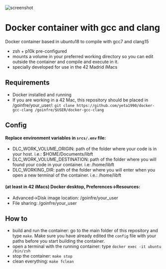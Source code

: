 ![screenshot](https://user-images.githubusercontent.com/65416560/214981016-21e61b0c-eaea-4d11-aabe-c7c5dedc92ff.png)

# Docker container with gcc and clang
Docker container based in ubuntu18 to compile with gcc7 and clang15
- zsh + p10k pre-configured
- mounts a volume in your preferred working directory so you can edit outside the container and compile and execute in it.
- specially developed for use in the 42 Madrid iMacs

## Requirements
- Docker installed and running
- If you are working in a 42 Mac, this repository should be placed in /goinfre/your_user/: `git clone https://github.com/yeta1990/docker-gcc-clang /goinfre/$USER/docker-gcc-clang`

## Config
#### Replace environment variables in `srcs/.env` file: 
- DLC_WORK_VOLUME_ORIGIN: path of the folder where your code is in your host. i.e.: $HOME/Documents/libft
- DLC_WORK_VOLUME_DESTINATION: path of the folder where you will found your code in your container. i.e: /home/libft
- DLC_WORKING_DIR: path of the folder where you will enter when you open a new terminal of the container. i.e.: /home/libft

#### (at least in 42 iMacs) Docker desktop, Preferences->Resources:
- Advanced->Disk image location: /goinfre/your_user
- File sharing: /goinfre/your_user

## How to
- build and run the container: go to the main folder of this repository and type `make`. Make sure you have already edited the `config` file with your paths before you start building the container.
- open a terminal with the running container: type `docker exec -it ubuntu /bin/zsh`
- stop the container: `make stop`
- clean everything: `make fclean`
